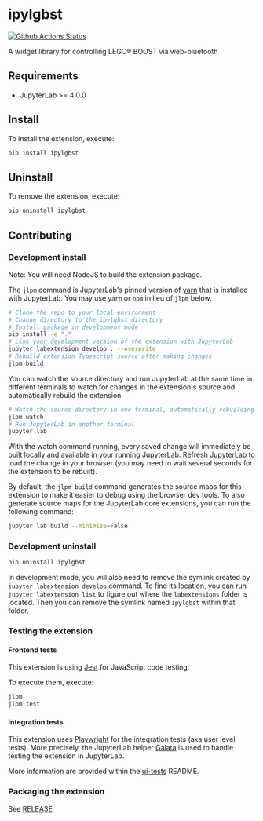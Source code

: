# ipylgbst

[![Github Actions Status](https://github.com/jupyter-robotics/ipylgbst/workflows/Build/badge.svg)](https://github.com/jupyter-robotics/ipylgbst/actions/workflows/build.yml)

A widget library for controlling LEGO® BOOST via web-bluetooth

## Requirements

- JupyterLab >= 4.0.0

## Install

To install the extension, execute:

```bash
pip install ipylgbst
```

## Uninstall

To remove the extension, execute:

```bash
pip uninstall ipylgbst
```

## Contributing

### Development install

Note: You will need NodeJS to build the extension package.

The `jlpm` command is JupyterLab's pinned version of
[yarn](https://yarnpkg.com/) that is installed with JupyterLab. You may use
`yarn` or `npm` in lieu of `jlpm` below.

```bash
# Clone the repo to your local environment
# Change directory to the ipylgbst directory
# Install package in development mode
pip install -e "."
# Link your development version of the extension with JupyterLab
jupyter labextension develop . --overwrite
# Rebuild extension Typescript source after making changes
jlpm build
```

You can watch the source directory and run JupyterLab at the same time in different terminals to watch for changes in the extension's source and automatically rebuild the extension.

```bash
# Watch the source directory in one terminal, automatically rebuilding when needed
jlpm watch
# Run JupyterLab in another terminal
jupyter lab
```

With the watch command running, every saved change will immediately be built locally and available in your running JupyterLab. Refresh JupyterLab to load the change in your browser (you may need to wait several seconds for the extension to be rebuilt).

By default, the `jlpm build` command generates the source maps for this extension to make it easier to debug using the browser dev tools. To also generate source maps for the JupyterLab core extensions, you can run the following command:

```bash
jupyter lab build --minimize=False
```

### Development uninstall

```bash
pip uninstall ipylgbst
```

In development mode, you will also need to remove the symlink created by `jupyter labextension develop`
command. To find its location, you can run `jupyter labextension list` to figure out where the `labextensions`
folder is located. Then you can remove the symlink named `ipylgbst` within that folder.

### Testing the extension

#### Frontend tests

This extension is using [Jest](https://jestjs.io/) for JavaScript code testing.

To execute them, execute:

```sh
jlpm
jlpm test
```

#### Integration tests

This extension uses [Playwright](https://playwright.dev/docs/intro) for the integration tests (aka user level tests).
More precisely, the JupyterLab helper [Galata](https://github.com/jupyterlab/jupyterlab/tree/master/galata) is used to handle testing the extension in JupyterLab.

More information are provided within the [ui-tests](./ui-tests/README.md) README.

### Packaging the extension

See [RELEASE](RELEASE.md)
